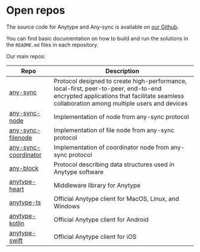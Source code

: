 # Open repos

The source code for Anytype and Any-sync is available on [our Github](https://github.com/anyproto).

You can find basic documentation on how to build and run the solutions in the `README.md` files in each repository.

Our main repos:

| Repo | Description |
|------------------------------------------------------------------|------------------------------------------------------------------------------------------------------------------|
| [any-sync](https://github.com/anyproto/any-sync) | Protocol designed to create high-performance, local-first, peer-to-peer, end-to-end encrypted applications that facilitate seamless collaboration among multiple users and devices |
| [any-sync-node](https://github.com/anyproto/any-sync-node) | Implementation of node from any-sync protocol |
| [any-sync-filenode](https://github.com/anyproto/any-sync-filenode) | Implementation of file node from any-sync protocol |
| [any-sync-coordinator](https://github.com/anyproto/any-sync-coordinator) | Implementation of coordinator node from any-sync protocol |
| [any-block](https://github.com/anyproto/any-block) | Protocol describing data structures used in Anytype software |
| [anytype-heart](https://github.com/anyproto/anytype-heart) | Middleware library for Anytype |
| [anytype-ts](https://github.com/anyproto/anytype-ts) | Official Anytype client for MacOS, Linux, and Windows |
| [anytype-kotlin](https://github.com/anyproto/anytype-kotlin) | Official Anytype client for Android |
| [anytype-swift](https://github.com/anyproto/anytype-swift) | Official Anytype client for iOS |

